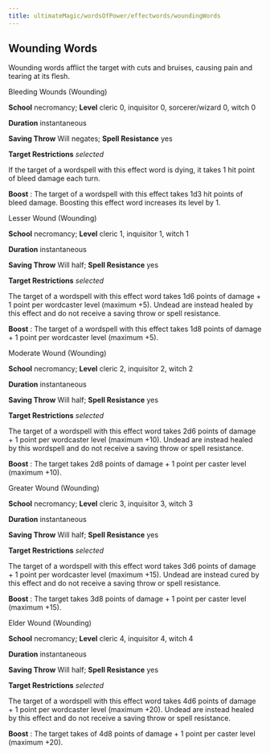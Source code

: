 ```yaml
---
title: ultimateMagic/wordsOfPower/effectwords/woundingWords
---
```

## Wounding Words

Wounding words afflict the target with cuts and bruises, causing pain and tearing at its flesh.

Bleeding Wounds (Wounding)

**School** necromancy; **Level** cleric 0, inquisitor 0, sorcerer/wizard 0, witch 0

**Duration** instantaneous

**Saving Throw** Will negates; **Spell Resistance** yes

**Target Restrictions** _selected_

If the target of a wordspell with this effect word is dying, it takes 1 hit point of bleed damage each turn.

**Boost** : The target of a wordspell with this effect takes 1d3 hit points of bleed damage. Boosting this effect word increases its level by 1.

Lesser Wound (Wounding)

**School** necromancy; **Level** cleric 1, inquisitor 1, witch 1

**Duration** instantaneous

**Saving Throw** Will half; **Spell Resistance** yes

**Target Restrictions** _selected_

The target of a wordspell with this effect word takes 1d6 points of damage + 1 point per wordcaster level (maximum +5). Undead are instead healed by this effect and do not receive a saving throw or spell resistance.

**Boost** : The target of a wordspell with this effect takes 1d8 points of damage + 1 point per wordcaster level (maximum +5).

Moderate Wound (Wounding)

**School** necromancy; **Level** cleric 2, inquisitor 2, witch 2

**Duration** instantaneous

**Saving Throw** Will half; **Spell Resistance** yes

**Target Restrictions** _selected_

The target of a wordspell with this effect word takes 2d6 points of damage + 1 point per wordcaster level (maximum +10). Undead are instead healed by this wordspell and do not receive a saving throw or spell resistance.

**Boost** : The target takes 2d8 points of damage + 1 point per caster level (maximum +10).

Greater Wound (Wounding)

**School** necromancy; **Level** cleric 3, inquisitor 3, witch 3

**Duration** instantaneous

**Saving Throw** Will half; **Spell Resistance** yes

**Target Restrictions** _selected_

The target of a wordspell with this effect word takes 3d6 points of damage + 1 point per wordcaster level (maximum +15). Undead are instead cured by this effect and do not receive a saving throw or spell resistance.

**Boost** : The target takes 3d8 points of damage + 1 point per caster level (maximum +15).

Elder Wound (Wounding)

**School** necromancy; **Level** cleric 4, inquisitor 4, witch 4

**Duration** instantaneous

**Saving Throw** Will half; **Spell Resistance** yes

**Target Restrictions** _selected_

The target of a wordspell with this effect word takes 4d6 points of damage + 1 point per wordcaster level (maximum +20). Undead are instead healed by this effect and do not receive a saving throw or spell resistance.

**Boost** : The target takes of 4d8 points of damage + 1 point per caster level (maximum +20).

